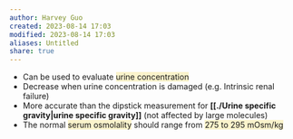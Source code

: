 ```yaml
---
author: Harvey Guo
created: 2023-08-14 17:03
modified: 2023-08-14 17:03
aliases: Untitled
share: true
---
```

- Can be used to evaluate <span style="background:rgba(240, 200, 0, 0.2)">urine concentration</span>
- Decrease when urine concentration is damaged (e.g. Intrinsic renal failure)
- More accurate than the dipstick measurement for **[[./Urine specific gravity|urine specific gravity]]** (not affected by large molecules)
- The normal <span style="background:rgba(240, 200, 0, 0.2)">serum osmolality</span> should range from <span style="background:rgba(240, 200, 0, 0.2)">275 to 295 mOsm/kg</span>